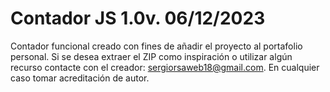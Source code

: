 # Contador JS 1.0v. 06/12/2023

Contador funcional creado con fines de añadir el proyecto al portafolio personal. Si se desea extraer el ZIP como inspiración o utilizar algún recurso contacte con el creador: sergiorsaweb18@gmail.com. En cualquier caso tomar acreditación de autor.

# 

